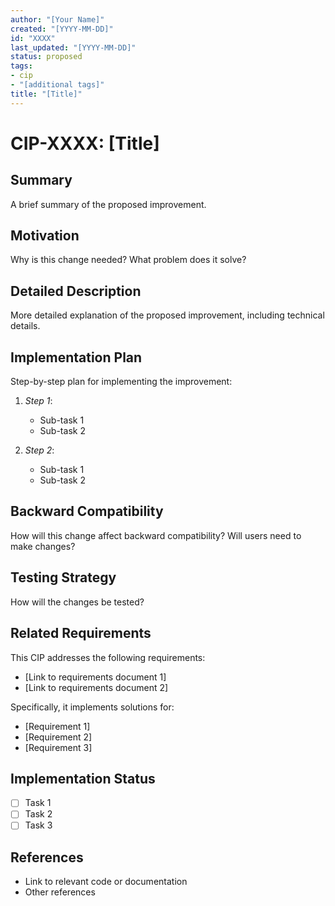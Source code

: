 ```yaml
---
author: "[Your Name]"
created: "[YYYY-MM-DD]"
id: "XXXX"
last_updated: "[YYYY-MM-DD]"
status: proposed
tags:
- cip
- "[additional tags]"
title: "[Title]"
---
```


# CIP-XXXX: [Title]

## Summary
A brief summary of the proposed improvement.

## Motivation
Why is this change needed? What problem does it solve?

## Detailed Description
More detailed explanation of the proposed improvement, including technical details.

## Implementation Plan
Step-by-step plan for implementing the improvement:

1. *Step 1*:
   - Sub-task 1
   - Sub-task 2

2. *Step 2*:
   - Sub-task 1
   - Sub-task 2

## Backward Compatibility
How will this change affect backward compatibility? Will users need to make changes?

## Testing Strategy
How will the changes be tested?

## Related Requirements
This CIP addresses the following requirements:

- [Link to requirements document 1]
- [Link to requirements document 2]

Specifically, it implements solutions for:
- [Requirement 1]
- [Requirement 2]
- [Requirement 3]

## Implementation Status
- [ ] Task 1
- [ ] Task 2
- [ ] Task 3

## References
- Link to relevant code or documentation
- Other references 